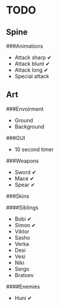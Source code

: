 TODO
====

Spine
-----
###Animations
* Attack sharp ✔
* Attack blunt ✔
* Attack long ✔
* Special attack

Art
---
###Envoirment
* Ground
* Background

###GUI
* 10 second timer

###Weapons
* Sword ✔
* Mace ✔
* Spear ✔

###Skins

####Siblings
* Bobi ✔
* Simon ✔
* Viktor
* Sasho
* Verka
* Desi
* Vesi
* Niki
* Sergo
* Bratoev

####Enemies
* Huni ✔
